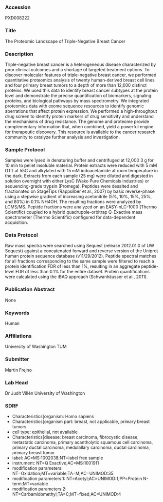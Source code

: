 ### Accession
PXD008222

### Title
The Proteomic Landscape of Triple-Negative Breast Cancer

### Description
Triple-negative breast cancer is a heterogeneous disease characterized by poor clinical outcomes and a shortage of targeted treatment options. To discover molecular features of triple-negative breast cancer, we performed quantitative proteomics analysis of twenty human-derived breast cell lines and four primary breast tumors to a depth of more than 12,000 distinct proteins. We used this data to identify breast cancer subtypes at the protein level and demonstrate the precise quantification of biomarkers, signaling proteins, and biological pathways by mass spectrometry. We integrated proteomics data with exome sequence resources to identify genomic aberrations that affect protein expression. We performed a high-throughput drug screen to identify protein markers of drug sensitivity and understand the mechanisms of drug resistance. The genome and proteome provide complementary information that, when combined, yield a powerful engine for therapeutic discovery. This resource is available to the cancer research community to catalyze further analysis and investigation.

### Sample Protocol
Samples were lysed in denaturing buffer and centrifuged at 12,000 3 g for 10 min to pellet insoluble material. Protein extracts were reduced with 5 mM DTT at 55C and alkylated with 15 mM iodoacetamide at room temperature in the dark. Extracts from each sample (25 mg) were diluted and digested in solution overnight with either LysC (Wako Pure Chemicals Industries) or sequencing-grade trypsin (Promega). Peptides were desalted and fractionated on StageTips (Rappsilber et al., 2007) by basic reverse-phase using a stepwise gradient of increasing acetonitrile (5%, 10%, 15%, 25%, and 80%) in 0.1% NH4OH. The resulting fractions were analyzed by LCMS/MS.  Peptide fractions were analyzed on an EASY-nLC-1000 (Thermo Scientific) coupled to a hybrid quadrupole-orbitrap Q-Exactive mass spectrometer (Thermo Scientific) configured for data-dependent acquisition.

### Data Protocol
Raw mass spectra were searched using Sequest (release 2012.01.0 of UW Sequest) against a concatenated forward and reverse version of the Uniprot human protein sequence database (v11/29/2012). Peptide spectral matches for all fractions corresponding to the same sample were filtered to reach a protein identification FDR of less than 1%, resulting in an aggregate peptide-level FDR of less than 0.1% for the entire dataset. Protein quantifications were calculated using the iBAQ approach (Schwanhäusser et al., 2011).

### Publication Abstract
None

### Keywords
Human

### Affiliations
University of Washington
TUM

### Submitter
Martin Frejno

### Lab Head
Dr Judit Villén
University of Washington


### SDRF
- Characteristics[organism: Homo sapiens
- Characteristics[organism part: breast, not applicable, primary breast tumors
- cell type: epithelial, not available
- Characteristics[disease: breast carcinoma, fibrocystic disease, metastatic carcinoma, primary acantholytic squamous cell carcinoma, primary ductal carcinoma, medulallary carcinoma, ductal carcinoma, primary breast tumor
- label: AC=MS:1002038;NT=label free sample
- instrument: NT=Q Exactive;AC=MS:1001911
- modification parameters: NT=Oxidation;MT=variable;TA=M;AC=UNIMOD:35
- modification parameters.1: NT=Acetyl;AC=UNIMOD:1;PP=Protein N-term;MT=variable
- modification parameters.2: NT=Carbamidomethyl;TA=C;MT=fixed;AC=UNIMOD:4

